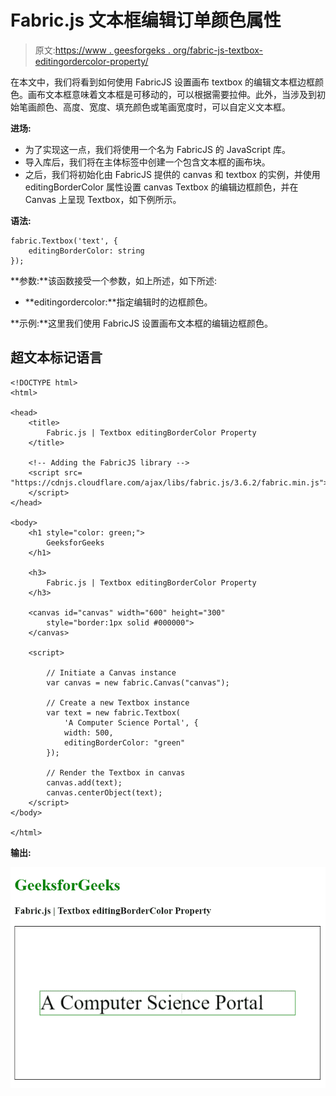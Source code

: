 # Fabric.js 文本框编辑订单颜色属性

> 原文:[https://www . geesforgeks . org/fabric-js-textbox-editingordercolor-property/](https://www.geeksforgeeks.org/fabric-js-textbox-editingbordercolor-property/)

在本文中，我们将看到如何使用 FabricJS 设置画布 textbox 的编辑文本框边框颜色。画布文本框意味着文本框是可移动的，可以根据需要拉伸。此外，当涉及到初始笔画颜色、高度、宽度、填充颜色或笔画宽度时，可以自定义文本框。

**进场:**

*   为了实现这一点，我们将使用一个名为 FabricJS 的 JavaScript 库。
*   导入库后，我们将在主体标签中创建一个包含文本框的画布块。
*   之后，我们将初始化由 FabricJS 提供的 canvas 和 textbox 的实例，并使用 editingBorderColor 属性设置 canvas Textbox 的编辑边框颜色，并在 Canvas 上呈现 Textbox，如下例所示。

**语法:**

```
fabric.Textbox('text', {
    editingBorderColor: string
});
```

**参数:**该函数接受一个参数，如上所述，如下所述:

*   **editingordercolor:**指定编辑时的边框颜色。

**示例:**这里我们使用 FabricJS 设置画布文本框的编辑边框颜色。

## 超文本标记语言

```
<!DOCTYPE html>
<html>

<head>
    <title>
        Fabric.js | Textbox editingBorderColor Property
    </title>

    <!-- Adding the FabricJS library -->
    <script src=
"https://cdnjs.cloudflare.com/ajax/libs/fabric.js/3.6.2/fabric.min.js">
    </script>
</head>

<body>
    <h1 style="color: green;">
        GeeksforGeeks
    </h1>

    <h3>
        Fabric.js | Textbox editingBorderColor Property
    </h3>

    <canvas id="canvas" width="600" height="300"
        style="border:1px solid #000000">
    </canvas>

    <script>

        // Initiate a Canvas instance 
        var canvas = new fabric.Canvas("canvas");

        // Create a new Textbox instance 
        var text = new fabric.Textbox(
            'A Computer Science Portal', {
            width: 500,
            editingBorderColor: "green"
        });

        // Render the Textbox in canvas 
        canvas.add(text);
        canvas.centerObject(text);
    </script>
</body>

</html>
```

**输出:**

![](img/84fa9add4144fe7afbf68c1c2dcc07be.png)